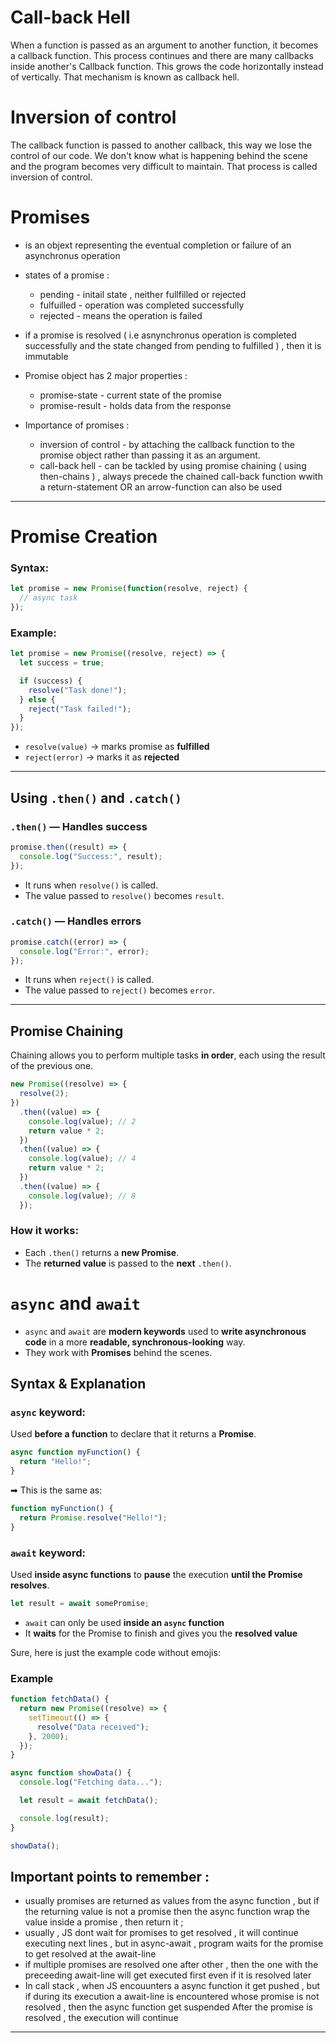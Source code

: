 # Call-back Hell 
When a function is passed as an argument to another function, it becomes a callback function. This process continues and there are many callbacks inside another's Callback function.
This grows the code horizontally instead of vertically. That mechanism is known as callback hell. 

# Inversion of control 
The callback function is passed to another callback, this way we lose the control of our code. We don't know what is happening behind the scene and the program becomes very difficult to maintain. 
That process is called inversion of control. 

# Promises
- is an objext representing the eventual completion or failure of an asynchronus operation 
- states of a promise :
     - pending - initail state , neither fullfilled or rejected
     - fulfuilled - operation was completed successfully
     - rejected - means the operation is failed
- if a promise is resolved ( i.e asnynchronus operation is completed successfully and the state changed from pending to fulfilled ) , then it is immutable
- Promise object has 2 major properties :
    - promise-state - current state of the promise
    - promise-result - holds data from the response

- Importance of promises :
  - inversion of control - by attaching the callback function to the promise object rather than passing it as an argument. 
  - call-back hell - can be tackled by using promise chaining ( using then-chains ) , always precede the chained call-back function wwith a return-statement OR an arrow-function can also be used     

--- 

# Promise Creation

###  Syntax:

```javascript
let promise = new Promise(function(resolve, reject) {
  // async task
});
```

###  Example:

```javascript
let promise = new Promise((resolve, reject) => {
  let success = true;

  if (success) {
    resolve("Task done!");
  } else {
    reject("Task failed!");
  }
});
```


* `resolve(value)` → marks promise as **fulfilled**
* `reject(error)` → marks it as **rejected**

---

##   Using `.then()` and `.catch()`

###  `.then()` — Handles success

```javascript
promise.then((result) => {
  console.log("Success:", result);
});
```

* It runs when `resolve()` is called.
* The value passed to `resolve()` becomes `result`.



### `.catch()` — Handles errors

```javascript
promise.catch((error) => {
  console.log("Error:", error);
});
```

* It runs when `reject()` is called.
* The value passed to `reject()` becomes `error`.



---

##  Promise Chaining
Chaining allows you to perform multiple tasks **in order**, each using the result of the previous one.

```javascript
new Promise((resolve) => {
  resolve(2);
})
  .then((value) => {
    console.log(value); // 2
    return value * 2;
  })
  .then((value) => {
    console.log(value); // 4
    return value * 2;
  })
  .then((value) => {
    console.log(value); // 8
  });
```

###  How it works:

* Each `.then()` returns a **new Promise**.
* The **returned value** is passed to the **next** `.then()`.



# `async` and `await`

* `async` and `await` are **modern keywords** used to **write asynchronous code** in a more **readable, synchronous-looking** way.
* They work with **Promises** behind the scenes.


##  **Syntax & Explanation**

### `async` keyword:

Used **before a function** to declare that it returns a **Promise**.

```javascript
async function myFunction() {
  return "Hello!";
}
```

➡ This is the same as:

```javascript
function myFunction() {
  return Promise.resolve("Hello!");
}
```



### `await` keyword:

Used **inside async functions** to **pause** the execution **until the Promise resolves**.

```javascript
let result = await somePromise;
```

* `await` can only be used **inside an `async` function**
* It **waits** for the Promise to finish and gives you the **resolved value**


Sure, here is just the example code without emojis:

### Example 
```javascript
function fetchData() {
  return new Promise((resolve) => {
    setTimeout(() => {
      resolve("Data received");
    }, 2000);
  });
}

async function showData() {
  console.log("Fetching data...");

  let result = await fetchData();

  console.log(result);
}

showData();
```
## Important points to remember : 
- usually promises are returned as values from the async function , but if the returning value is not a promise then the async function wrap the value inside a promise , then return it ;
- usually , JS dont wait for promises to get resolved , it will continue executing next lines , but in async-await , program waits for the promise to get resolved at the await-line
- if multiple promises are resolved one after other , then the one with the preceeding await-line will get executed first even if it is resolved later
- In call stack , when JS encouunters a async function it get pushed , but if during its execution a await-line is encountered whose promise is not resolved , then the async function get suspended After the promise is resolved , the execution will continue 
---

